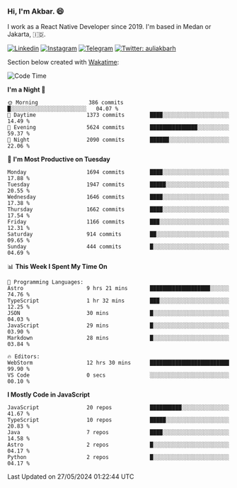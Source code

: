 ### Hi,  I'm Akbar. 😄

I work as a React Native Developer since 2019. I'm based in Medan or Jakarta, :indonesia:. 

<!-- 🔭 Take a look at my [LinkedIn](https://www.linkedin.com/in/aulia-akbar-harahap/) profile. -->

<!-- For now I still don't have a repository to be proud of, but I'm working on it. -->

[![Linkedin](https://img.shields.io/badge/-Aulia%20Akbar%20Harahap-blue?style=flat-square&labelColor=gray&logo=Linkedin&logoColor=white&link=https://www.linkedin.com/in/aulia-akbar-harahap)](https://www.linkedin.com/in/aulia-akbar-harahap)
[![Instagram](https://img.shields.io/badge/-@auliakbarh-orange?style=flat-square&labelColor=gray&logo=Instagram&logoColor=white&link=https://www.instagram.com/auliakbarh)](https://www.instagram.com/auliakbarh)
[![Telegram](https://img.shields.io/badge/-auliakbarh-informational?style=flat-square&labelColor=gray&logo=telegram&logoColor=white&link=https://t.me/auliakbarh)](https://t.me/auliakbarh)
[![Twitter: auliakbarh](https://img.shields.io/twitter/follow/auliakbarh?style=social)](https://twitter.com/auliakbarh)

Section below created with [Wakatime](https://wakatime.com/):
<!--START_SECTION:waka-->
![Code Time](http://img.shields.io/badge/Code%20Time-69%20hrs%204%20mins-blue)

**I'm a Night 🦉** 

```text
🌞 Morning                386 commits         █░░░░░░░░░░░░░░░░░░░░░░░░   04.07 % 
🌆 Daytime                1373 commits        ████░░░░░░░░░░░░░░░░░░░░░   14.49 % 
🌃 Evening                5624 commits        ███████████████░░░░░░░░░░   59.37 % 
🌙 Night                  2090 commits        ██████░░░░░░░░░░░░░░░░░░░   22.06 % 
```
📅 **I'm Most Productive on Tuesday** 

```text
Monday                   1694 commits        ████░░░░░░░░░░░░░░░░░░░░░   17.88 % 
Tuesday                  1947 commits        █████░░░░░░░░░░░░░░░░░░░░   20.55 % 
Wednesday                1646 commits        ████░░░░░░░░░░░░░░░░░░░░░   17.38 % 
Thursday                 1662 commits        ████░░░░░░░░░░░░░░░░░░░░░   17.54 % 
Friday                   1166 commits        ███░░░░░░░░░░░░░░░░░░░░░░   12.31 % 
Saturday                 914 commits         ██░░░░░░░░░░░░░░░░░░░░░░░   09.65 % 
Sunday                   444 commits         █░░░░░░░░░░░░░░░░░░░░░░░░   04.69 % 
```


📊 **This Week I Spent My Time On** 

```text
💬 Programming Languages: 
Astro                    9 hrs 21 mins       ███████████████████░░░░░░   74.76 % 
TypeScript               1 hr 32 mins        ███░░░░░░░░░░░░░░░░░░░░░░   12.25 % 
JSON                     30 mins             █░░░░░░░░░░░░░░░░░░░░░░░░   04.03 % 
JavaScript               29 mins             █░░░░░░░░░░░░░░░░░░░░░░░░   03.90 % 
Markdown                 28 mins             █░░░░░░░░░░░░░░░░░░░░░░░░   03.84 % 

🔥 Editors: 
WebStorm                 12 hrs 30 mins      █████████████████████████   99.90 % 
VS Code                  0 secs              ░░░░░░░░░░░░░░░░░░░░░░░░░   00.10 % 
```

**I Mostly Code in JavaScript** 

```text
JavaScript               20 repos            ██████████░░░░░░░░░░░░░░░   41.67 % 
TypeScript               10 repos            █████░░░░░░░░░░░░░░░░░░░░   20.83 % 
Java                     7 repos             ████░░░░░░░░░░░░░░░░░░░░░   14.58 % 
Astro                    2 repos             █░░░░░░░░░░░░░░░░░░░░░░░░   04.17 % 
Python                   2 repos             █░░░░░░░░░░░░░░░░░░░░░░░░   04.17 % 
```




 Last Updated on 27/05/2024 01:22:44 UTC
<!--END_SECTION:waka-->


<!--
**auliakbarh/auliakbarh** is a ✨ _special_ ✨ repository because its `README.md` (this file) appears on your GitHub profile.

Here are some ideas to get you started:

- 🔭 I’m currently working on ...
- 🌱 I’m currently learning ...
- 👯 I’m looking to collaborate on ...
- 🤔 I’m looking for help with ...
- 💬 Ask me about ...
- 📫 How to reach me: ...
- 😄 Pronouns: ...
- ⚡ Fun fact: ...
-->
